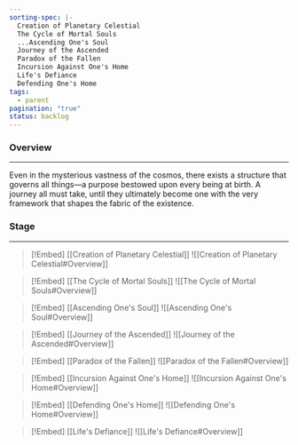 ```yaml
---
sorting-spec: |-
  Creation of Planetary Celestial  
  The Cycle of Mortal Souls
  ...Ascending One's Soul
  Journey of the Ascended  
  Paradox of the Fallen
  Incursion Against One's Home
  Life's Defiance  
  Defending One's Home
tags:
  - parent
pagination: "true"
status: backlog
---
```

### Overview  
---  
Even in the mysterious vastness of the cosmos, there exists a structure that governs all things—a purpose bestowed upon every being at birth. A journey all must take, until they ultimately become one with the very framework that shapes the fabric of the existence.

### Stage
___

> [!Embed]
> [[Creation of Planetary Celestial]]
> ![[Creation of Planetary Celestial#Overview]]

> [!Embed]
> [[The Cycle of Mortal Souls]]
> ![[The Cycle of Mortal Souls#Overview]]

> [!Embed]
> [[Ascending One's Soul]]
> ![[Ascending One's Soul#Overview]]

> [!Embed]
> [[Journey of the Ascended]]
> ![[Journey of the Ascended#Overview]]

> [!Embed]
> [[Paradox of the Fallen]]
> ![[Paradox of the Fallen#Overview]]

> [!Embed]
> [[Incursion Against One's Home]]
> ![[Incursion Against One's Home#Overview]]

> [!Embed]
> [[Defending One's Home]]
> ![[Defending One's Home#Overview]]

> [!Embed]
> [[Life's Defiance]]
> ![[Life's Defiance#Overview]]


